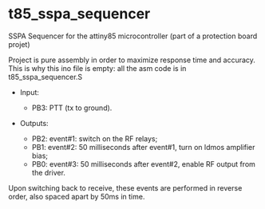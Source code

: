 # t85_sspa_sequencer
SSPA Sequencer for the attiny85 microcontroller (part of a protection board projet)

Project is pure assembly in order to maximize response time and accuracy.
This is why this ino file is empty: all the asm code is in t85_sspa_sequencer.S

* Input:
  - PB3: PTT (tx to ground).

* Outputs:
  - PB2: event#1: switch on the RF relays;
  - PB1: event#2: 50 milliseconds after event#1, turn on ldmos amplifier bias;
  - PB0: event#3: 50 milliseconds after event#2, enable RF output from the driver.

Upon switching back to receive, these events are performed in reverse order, also spaced apart by 50ms in time.
